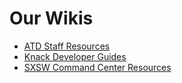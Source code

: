 # Our Wikis

* [ATD Staff Resources](https://atd-dts.gitbook.io/atd-staff-resources/)
* [Knack Developer Guides](https://atd-dts.gitbook.io/austin-transportation-knack-guides/)
* [SXSW Command Center Resources](https://atd-dts.gitbook.io/command-center-resources/)




